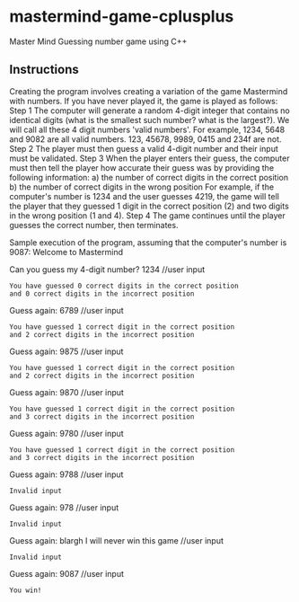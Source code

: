 # mastermind-game-cplusplus
Master Mind Guessing number game using C++


## Instructions

Creating the program involves creating a variation of the game Mastermind with numbers. If you have never played it, the game is played as follows:
Step 1 
The computer will generate a random 4-digit integer that contains no identical digits (what is the smallest such number? what is the largest?). We will call all these 4 digit numbers 'valid numbers'. For example, 1234, 5648 and 9082 are all valid numbers. 123, 45678, 9989, 0415 and 234f are not.
Step 2 
The player must then guess a valid 4-digit number and their input must be validated.
Step 3 
When the player enters their guess, the computer must then tell the player how accurate their guess was by providing the following information:
	a) the number of correct digits in the correct position
	b) the number of correct digits in the wrong position
For example, if the computer's number is 1234 and the user guesses 4219, the game will tell the player that they guessed 1 digit in the correct position (2) and two digits in the wrong position (1 and 4).
Step 4 
The game continues until the player guesses the correct number, then terminates.

Sample execution of the program, assuming that the computer's number is 9087:
	Welcome to Mastermind
	
Can you guess my 4-digit number?
1234 //user input

	You have guessed 0 correct digits in the correct position
	and 0 correct digits in the incorrect position
	
Guess again:
6789 //user input

	You have guessed 1 correct digit in the correct position
	and 2 correct digits in the incorrect position
	
Guess again:
9875 //user input

	You have guessed 1 correct digit in the correct position
	and 2 correct digits in the incorrect position
	
Guess again:
9870 //user input

	You have guessed 1 correct digit in the correct position
	and 3 correct digits in the incorrect position
	
Guess again:
9780 //user input

	You have guessed 1 correct digit in the correct position
	and 3 correct digits in the incorrect position
	
Guess again:
9788 //user input

	Invalid input

Guess again:
978 //user input

	Invalid input

Guess again:
blargh I will never win this game //user input

	Invalid input
		
Guess again:
9087 //user input

	You win!
